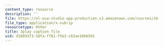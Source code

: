 ```yaml
---
content_type: resource
description: ''
file: https://ol-ocw-studio-app-production.s3.amazonaws.com/courses/16-660j-introduction-to-lean-six-sigma-methods-january-iap-2012/d18093f358faff81f5b3c82ae18665b5_pfZ6CTEPc9s.srt
file_type: application/x-subrip
resourcetype: Other
title: 3play caption file
uid: d18093f3-58fa-ff81-f5b3-c82ae18665b5
---
```

